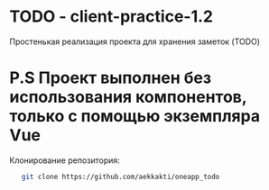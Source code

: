 # TODO - client-practice-1.2

Простенькая реализация проекта для хранения заметок (TODO) 
# P.S Проект выполнен без использования компонентов, только с помощью экземпляра Vue

Клонирование репозитория:

```bash
   git clone https://github.com/aekkakti/oneapp_todo

```
